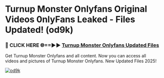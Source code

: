 # Turnup Monster Onlyfans Original Videos 0nlyFans Leaked - Files Updated! (od9k)

<h3>🔴 CLICK HERE 🌐==►► <a href="https://tinyurl.com/2m67pmp6" rel="nofollow">Turnup Monster Onlyfans Updated Files</a></h3>

Get Turnup Monster Onlyfans and all content. Now you can access all videos and pictures of Turnup Monster Onlyfans. New Updated Files 2025!

[![od9k](https://i.imgur.com/H4QAA4z.gif)](https://tinyurl.com/2m67pmp6)